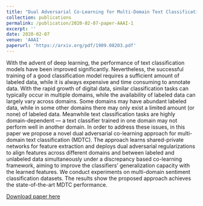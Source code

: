 ```yaml
---
title: "Dual Adversarial Co-Learning for Multi-Domain Text Classification"
collection: publications
permalink: /publication/2020-02-07-paper-AAAI-1
excerpt: ''
date: 2020-02-07
venue: 'AAAI'
paperurl: 'https://arxiv.org/pdf/1909.08203.pdf'
---
```


With the advent of deep learning, the performance of text
classification models have been improved significantly. Nevertheless, the successful training of a good classification
model requires a sufficient amount of labeled data, while it is
always expensive and time consuming to annotate data. With
the rapid growth of digital data, similar classification tasks
can typically occur in multiple domains, while the availability of labeled data can largely vary across domains. Some domains may have abundant labeled data, while in some other
domains there may only exist a limited amount (or none) of
labeled data. Meanwhile text classification tasks are highly
domain-dependent — a text classifier trained in one domain
may not perform well in another domain. In order to address
these issues, in this paper we propose a novel dual adversarial co-learning approach for multi-domain text classification (MDTC). The approach learns shared-private networks
for feature extraction and deploys dual adversarial regularizations to align features across different domains and between
labeled and unlabeled data simultaneously under a discrepancy based co-learning framework, aiming to improve the
classifiers’ generalization capacity with the learned features.
We conduct experiments on multi-domain sentiment classification datasets. The results show the proposed approach
achieves the state-of-the-art MDTC performance.

[Download paper here](https://arxiv.org/pdf/1909.08203.pdf)
